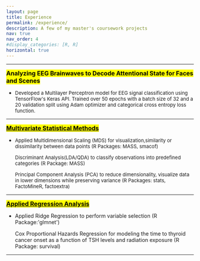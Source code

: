 ```yaml
---
layout: page
title: Experience 
permalink: /experience/
description: A few of my master's coursework projects 
nav: true
nav_order: 4
#display_categories: [R, R]
horizontal: true
---
```


---
**<font size="3"><mark>Analyzing EEG Brainwaves to Decode
Attentional State for Faces and Scenes</mark></font>**  
 - <font size="2">Developed a Multilayer Perceptron model for EEG signal classification using TensorFlow's Keras API. Trained over 50 epochs with a batch size of 32 and a 20 validation split using Adam optimizer and categorical cross entropy loss function.</font> 

---
  [**<font size="3"><mark>Multivariate Statistical Methods</mark></font>**](https://github.com/suptib/Multivariate-Methods-on-Wine-Data)
  - <font size="2">Applied Multidimensional Scaling (MDS) for visualization,similarity or dissimilarity between data points (R Packages: MASS, smacof)  

    Discriminant Analysis(LDA/QDA) to classify observations into predefined categories (R Package: MASS)  
  
    Principal Component Analysis (PCA) to reduce dimensionality, visualize data in lower dimensions while preserving variance (R Packages: stats, FactoMineR, factoextra)</font> 
---
[**<font size="3"><mark>Applied Regression Analysis</mark></font>**](https://github.com/suptib/Applied-Regression-Analysis)
 - Applied Ridge Regression to perform variable selection (R Package:'glmnet')  

   Cox Proportional Hazards Regression for modeling the time to thyroid cancer onset as a function of TSH levels and radiation exposure (R Package: survival)


---





<!-- pages/projects 
<div class="projects">
{% if site.enable_project_categories and page.display_categories %}
   A few of my class projects from several courses during my Master's program at URI     
 
  {% for category in page.display_categories %}
  <h2 class="category">{{ category }}</h2>
  {% assign categorized_projects = site.projects | where: "category", category %}
  {% assign sorted_projects = categorized_projects | sort: "importance" %}
  
   Generate cards for each project 
  {% if page.horizontal %}
  <div class="container">
    <div class="row row-cols-2">
    {% for project in sorted_projects %}
      {% include projects_horizontal.liquid %}
    {% endfor %}
    </div>
  </div>
  {% else %}
  <div class="grid">
    {% for project in sorted_projects %}
      {% include projects.liquid %}
    {% endfor %}
  </div>
  {% endif %}
  {% endfor %}

{% else %}/

 Display projects without categories 

{% assign sorted_projects = site.projects | sort: "importance" %}

   Generate cards for each project

{% if page.horizontal %}

  <div class="container">
    <div class="row row-cols-2">
    {% for project in sorted_projects %}
      {% include projects_horizontal.liquid %}
    {% endfor %}
    </div>
  </div>
  {% else %}
  <div class="grid">
    {% for project in sorted_projects %}
      {% include projects.liquid %}
    {% endfor %}
  </div>
  {% endif %}
{% endif %}
</div> -->


[def]: prof_pic.jpg
